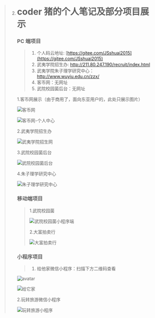> 2. # coder 猪的个人笔记及部分项目展示
>
>    ### PC 端项目
>
>    > 1. 个人码云地址: [https://gitee.com/JSshuai2015](https://gitee.com/JSshuai2015)
>    > 2. 武夷学院招生办: http://211.80.247.190/recruit/index.html
>    > 3. 武夷学院朱子理学研究中心：http://www.wuyiu.edu.cn/zzx/
>    > 4. 客币网：无网址
>    > 5. 武院校园菌后台：无网址
>
>    1.客币网展示（由于商用了，面向东亚用户的，此处只展示图片）
>
>    ![客币网](./img/客币网.png)
>
>    ![客币网-个人中心](./img/客币网-个人中心.png)
>
>    2.武夷学院招生办
>
>    ![武夷学院招生网](./img/武夷学院招生网.png)
>
>    3.武院校园菌后台
>
>    ![武院校园菌后台](./img/武院校园菌后台.png)
>
>    4.朱子理学研究中心
>
>    ![朱子理学研究中心](./img/朱子理学研究中心.png)
>
>    ### 移动端项目
>
>    > 1.武院校园菌
>    >
>    > ![武院校园菌小程序端](./img/武院校园菌小程序端.png)
>    >
>    > 2.大富拍卖行
>    >
>    > ![大富拍卖行](./img/大富拍卖行.png)
>
>    ### 小程序项目
>
>    > 1. 给他家微信小程序：扫描下方二维码查看
>
>    ![avatar](./img/home.jpg)
>
>    ![给它家](./img/给它家.jpg)
>
>    2.玩转旅游微信小程序
>
>    ![玩转旅游小程序](./img/玩转旅游小程序.png)
